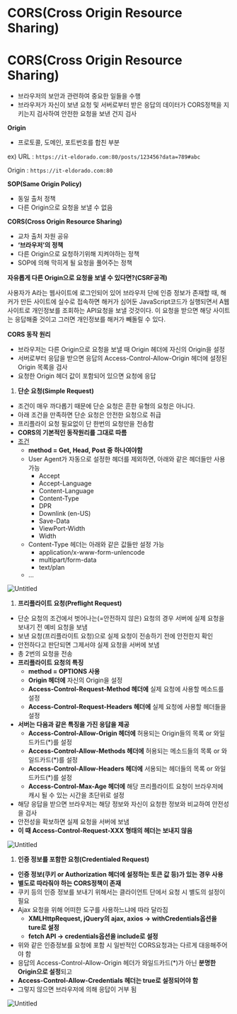 # CORS(Cross Origin Resource Sharing)

# CORS(Cross Origin Resource Sharing)

- 브라우저의 보안과 관련하여 중요한 일들을 수행
- 브라우저가 자신이 보낸 요청 및 서버로부터 받은 응답의 데이터가 CORS정책을 지키는지 검사하여 안전한 요청을 보낸 건지 검사

**Origin**

- 프로토콜, 도메인, 포트번호를 합친 부분

ex) URL : `https://it-eldorado.com:80/posts/123456?data=789#abc`

 Origin : `https://it-eldorado.com:80`

**SOP(Same Origin Policy)**

- 동일 출처 정책
- 다른 Origin으로 요청을 보낼 수 없음

**CORS(Cross Origin Resource Sharing)**

- 교차 출처 자원 공유
- **‘브라우저’의 정책**
- 다른 Origin으로 요청하기위해 지켜야하는 정책
- SOP에 의해 막히게 될 요청을 풀어주는 정책

**자유롭게 다른 Origin으로 요청을 보낼 수 있다면?(CSRF공격)**

사용자가 A라는 웹사이트에 로그인되어 있어 브라우저 단에 인증 정보가 존재할 때, 해커가 만든 사이트에 실수로 접속하면 해커가 심어둔 JavaScript코드가 실행되면서 A웹사이트로 개인정보를 조회하는 API요청을 보낼 것것이다. 이 요청을 받으면 해당 사이트는 응답해줄 것이고 그러면 개인정보를 해커가 빼돌릴 수 있다.

**CORS 동작 원리**

- 브라우저는 다른 Origin으로 요청을 보낼 때 Origin 헤더에 자신의 Origin을 설정
- 서버로부터 응답을 받으면 응답의 Access-Control-Allow-Origin 헤더에 설정된 Origin 목록을 검사
- 요청한 Origin 헤더 값이 포함되어 있으면 요청에 응답

1. **단순 요청(Simple Request)**
- 조건이 매우 까다롭기 때문에 단순 요청은 흔한 유형의 요청은 아니다.
- 아래 조건을 만족하면 단순 요청은 안전한 요청으로 취급
- 프리플라이 요청 필요없이 단 한번의 요청만을 전송함
- **CORS의 기본적인 동작원리를 그대로 따름**
- [조건](https://developer.mozilla.org/ko/docs/Web/HTTP/CORS#단순_요청simple_requests)
    - **method = Get, Head, Post 중 하나여야함**
    - User Agent가 자동으로 설정한 헤더를 제외하면, 아래와 같은 헤더들만 사용 가능
        - Accept
        - Accept-Language
        - Content-Language
        - Content-Type
        - DPR
        - Downlink (en-US)
        - Save-Data
        - ViewPort-Width
        - Width
    - Content-Type 헤더는 아래와 같은 값들만 설정 가능
        - application/x-www-form-unlencode
        - multipart/form-data
        - text/plan
    - …

![Untitled](CORS(Cross%20Origin%20Resource%20Sharing)%200decce253d954cc094f9bd6994d63344/Untitled.png)

1. **프리플라이트 요청(Preflight Request)**
- 단순 요청의 조건에서 벗어나는(=안전하지 않은) 요청의 경우 서버에 실제 요청을 보내기 전 예비 요청을 보냄
- 보낸 요청(프리플라이트 요청)으로 실제 요청이 전송하기 전에 안전한지 확인
- 안전하다고 판단되면 그제서야 실제 요청을 서버에 보냄
- 총 2번의 요청을 전송
- **프리플라이트 요청의 특징**
    - **method = OPTIONS 사용**
    - **Origin 헤더에** 자신의 Origin을 설정
    - **Access-Control-Request-Method 헤더에** 실제 요청에 사용할 메소드를 설정
    - **Access-Control-Request-Headers 헤더에** 실제 요청에 사용할 헤더들을 설정
- **서버는 다음과 같은 특징을 가진 응답을 제공**
    - **Access-Control-Allow-Origin 헤더에** 허용되는 Origin들의 목록 or 와일드카드(*)를 설정
    - **Access-Control-Allow-Methods 헤더에** 허용되는 메소드들의 목록 or 와일드카드(*)를 설정
    - **Access-Control-Allow-Headers 헤더에** 서용되는 헤더들의 목록 or 와일드카드(*)를 설정
    - **Access-Control-Max-Age 헤더에** 해당 프리플라이트 요청이 브라우저에 캐시 될 수 있는 시간을 초단위로 설정
- 해당 응답을 받으면 브라우저는 해당 정보와 자신이 요청한 정보와 비교하여 안전성을 검사
- 안전성을 확보하면 실제 요청을 서버에 보냄
- **이 때 Access-Control-Request-XXX 형태의 헤더는 보내지 않음**

![Untitled](CORS(Cross%20Origin%20Resource%20Sharing)%200decce253d954cc094f9bd6994d63344/Untitled%201.png)

1. **인증 정보를 포함한 요청(Credentialed Request)**
- **인증 정보(쿠키 or Authorization 헤더에 설정하는 토큰 값 등)가 있는 경우 사용**
- **별도로 따라줘야 하는 CORS정책이 존재**
- 쿠키 등의 인증 정보를 보내기 위해서는 클라이언트 단에서 요청 시 별도의 설정이 필요
- Ajax 요청을 위해 어떠한 도구를 사용하느냐에 따라 달라짐
    - **XMLHttpRequest, jQuery의 ajax, axios → withCredentials옵션을 ture로 설정**
    - **fetch API → credentials옵션을 include로 설정**
- 위와 같은 인증정보를 요청에 포함 시 일반적인 CORS요청과는 다르게 대응해주어야 함
- 응답의 Access-Control-Allow-Origin 헤더가 와일드카드(*)가 아닌 **분명한 Origin으로 설정**되고
- **Access-Control-Allow-Credentials 헤더는 true로 설정되어야 함**
- 그렇지 않으면 브라우저에 의해 응답이 거부 됨

![Untitled](CORS(Cross%20Origin%20Resource%20Sharing)%200decce253d954cc094f9bd6994d63344/Untitled%202.png)